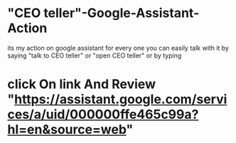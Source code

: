 # "CEO teller"-Google-Assistant-Action
its my action on google assistant for every one you can easily talk with it by saying "talk to CEO teller" or "open CEO teller" or by typing
# click On link And Review "https://assistant.google.com/services/a/uid/000000ffe465c99a?hl=en&source=web"
